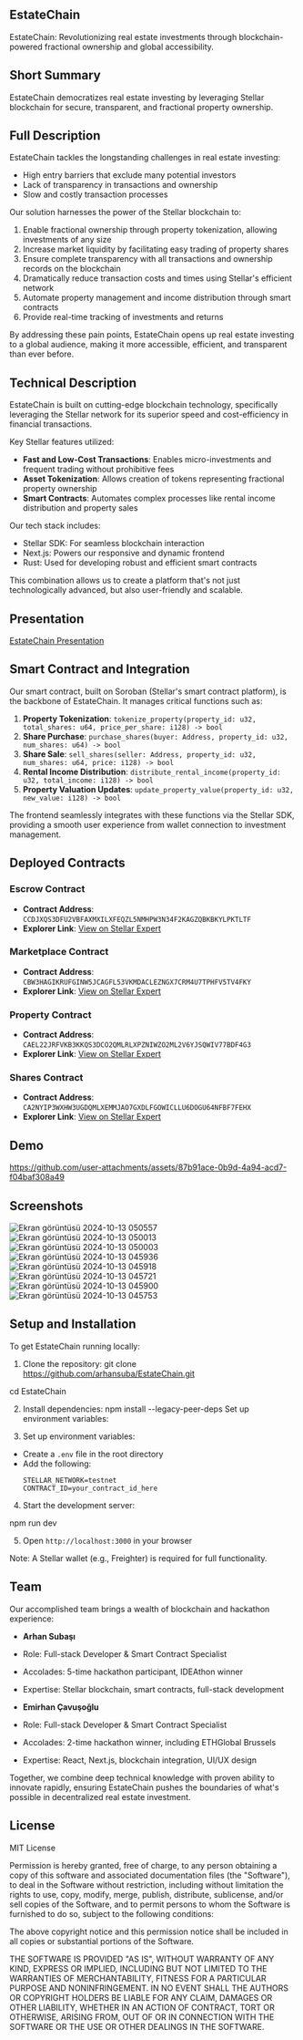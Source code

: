 ## EstateChain

EstateChain: Revolutionizing real estate investments through blockchain-powered fractional ownership and global accessibility.

## Short Summary

EstateChain democratizes real estate investing by leveraging Stellar blockchain for secure, transparent, and fractional property ownership.

## Full Description

EstateChain tackles the longstanding challenges in real estate investing:

- High entry barriers that exclude many potential investors
- Lack of transparency in transactions and ownership
- Slow and costly transaction processes

Our solution harnesses the power of the Stellar blockchain to:

1. Enable fractional ownership through property tokenization, allowing investments of any size
2. Increase market liquidity by facilitating easy trading of property shares
3. Ensure complete transparency with all transactions and ownership records on the blockchain
4. Dramatically reduce transaction costs and times using Stellar's efficient network
5. Automate property management and income distribution through smart contracts
6. Provide real-time tracking of investments and returns

By addressing these pain points, EstateChain opens up real estate investing to a global audience, making it more accessible, efficient, and transparent than ever before.

## Technical Description

EstateChain is built on cutting-edge blockchain technology, specifically leveraging the Stellar network for its superior speed and cost-efficiency in financial transactions.

Key Stellar features utilized:
- **Fast and Low-Cost Transactions**: Enables micro-investments and frequent trading without prohibitive fees
- **Asset Tokenization**: Allows creation of tokens representing fractional property ownership
- **Smart Contracts**: Automates complex processes like rental income distribution and property sales

Our tech stack includes:
- Stellar SDK: For seamless blockchain interaction
- Next.js: Powers our responsive and dynamic frontend
- Rust: Used for developing robust and efficient smart contracts

This combination allows us to create a platform that's not just technologically advanced, but also user-friendly and scalable.

## Presentation

[EstateChain Presentation](https://www.canva.com/design/DAGTYbz3kc8/MqZyKWbhnaRndGifKUBNRQ/edit?utm_content=DAGTYbz3kc8&utm_campaign=designshare&utm_medium=link2&utm_source=sharebutton)

## Smart Contract and Integration

Our smart contract, built on Soroban (Stellar's smart contract platform), is the backbone of EstateChain. It manages critical functions such as:

1. **Property Tokenization**: `tokenize_property(property_id: u32, total_shares: u64, price_per_share: i128) -> bool`
2. **Share Purchase**: `purchase_shares(buyer: Address, property_id: u32, num_shares: u64) -> bool`
3. **Share Sale**: `sell_shares(seller: Address, property_id: u32, num_shares: u64, price: i128) -> bool`
4. **Rental Income Distribution**: `distribute_rental_income(property_id: u32, total_income: i128) -> bool`
5. **Property Valuation Updates**: `update_property_value(property_id: u32, new_value: i128) -> bool`

The frontend seamlessly integrates with these functions via the Stellar SDK, providing a smooth user experience from wallet connection to investment management.

## Deployed Contracts

### Escrow Contract
- **Contract Address**: `CCDJXQS3DFU2VBFAXMXILXFEQZL5NMHPW3N34F2KAGZQBKBKYLPKTLTF`
- **Explorer Link**: [View on Stellar Expert](https://stellar.expert/explorer/testnet/contract/CCDJXQS3DFU2VBFAXMXILXFEQZL5NMHPW3N34F2KAGZQBKBKYLPKTLTF)

### Marketplace Contract
- **Contract Address**: `CBW3HAGIKRUFGINW5JCAGFL53VKMDACLEZNGX7CRM4U7TPHFV5TV4FKY`
- **Explorer Link**: [View on Stellar Expert](https://stellar.expert/explorer/testnet/contract/CBW3HAGIKRUFGINW5JCAGFL53VKMDACLEZNGX7CRM4U7TPHFV5TV4FKY)

### Property Contract
- **Contract Address**: `CAEL22JRFVKB3KKQS3DCO2QMLRLXPZNIWZO2ML2V6YJSQWIV77BDF4G3`
- **Explorer Link**: [View on Stellar Expert](https://stellar.expert/explorer/testnet/contract/CAEL22JRFVKB3KKQS3DCO2QMLRLXPZNIWZO2ML2V6YJSQWIV77BDF4G3)

### Shares Contract
- **Contract Address**: `CA2NYIP3WXHW3UGDQMLXEMMJAO7GXDLFGOWICLLU6DOGU64NFBF7FEHX`
- **Explorer Link**: [View on Stellar Expert](https://stellar.expert/explorer/testnet/contract/CA2NYIP3WXHW3UGDQMLXEMMJAO7GXDLFGOWICLLU6DOGU64NFBF7FEHX)


## Demo

https://github.com/user-attachments/assets/87b91ace-0b9d-4a94-acd7-f04baf308a49

## Screenshots
![Ekran görüntüsü 2024-10-13 050557](https://github.com/user-attachments/assets/32d0ca28-9559-4144-900d-3aaf6a9f951a)
![Ekran görüntüsü 2024-10-13 050013](https://github.com/user-attachments/assets/a0965504-0bbc-439f-abf8-3119a1b6eba1)
![Ekran görüntüsü 2024-10-13 050003](https://github.com/user-attachments/assets/c3f35001-10d2-4f4e-9a0e-c072ea78de2b)
![Ekran görüntüsü 2024-10-13 045936](https://github.com/user-attachments/assets/7f351b54-f9d4-429c-b1d1-1cf473f3f2bd)
![Ekran görüntüsü 2024-10-13 045918](https://github.com/user-attachments/assets/f245b94f-942b-49da-939d-f15072269008)
![Ekran görüntüsü 2024-10-13 045721](https://github.com/user-attachments/assets/b145e79e-ad61-439f-934d-b9ea84de8f0e)
![Ekran görüntüsü 2024-10-13 045900](https://github.com/user-attachments/assets/0f8c08ce-18bf-4888-a1d8-9a4828937c26)
![Ekran görüntüsü 2024-10-13 045753](https://github.com/user-attachments/assets/5cc51d97-2cd3-458d-84f4-262bd381b40b)






## Setup and Installation

To get EstateChain running locally:

1. Clone the repository:
git clone https://github.com/arhansuba/EstateChain.git




cd EstateChain


2. Install dependencies:
npm install --legacy-peer-deps
Set up environment variables:

3. Set up environment variables:
- Create a `.env` file in the root directory
- Add the following:
  ```
  STELLAR_NETWORK=testnet
  CONTRACT_ID=your_contract_id_here
  ```

4. Start the development server:


npm run dev

5. Open `http://localhost:3000` in your browser

Note: A Stellar wallet (e.g., Freighter) is required for full functionality.

## Team

Our accomplished team brings a wealth of blockchain and hackathon experience:

- **Arhan Subaşı**
- Role: Full-stack Developer & Smart Contract Specialist
- Accolades: 5-time hackathon participant, IDEAthon winner
- Expertise: Stellar blockchain, smart contracts, full-stack development

- **Emirhan Çavuşoğlu**
- Role: Full-stack Developer & Smart Contract Specialist
- Accolades: 2-time hackathon winner, including ETHGlobal Brussels
- Expertise: React, Next.js, blockchain integration, UI/UX design

Together, we combine deep technical knowledge with proven ability to innovate rapidly, ensuring EstateChain pushes the boundaries of what's possible in decentralized real estate investment.



## License
MIT License

Permission is hereby granted, free of charge, to any person obtaining a copy of this software and associated documentation files (the "Software"), to deal in the Software without restriction, including without limitation the rights to use, copy, modify, merge, publish, distribute, sublicense, and/or sell copies of the Software, and to permit persons to whom the Software is furnished to do so, subject to the following conditions:

The above copyright notice and this permission notice shall be included in all copies or substantial portions of the Software.

THE SOFTWARE IS PROVIDED "AS IS", WITHOUT WARRANTY OF ANY KIND, EXPRESS OR IMPLIED, INCLUDING BUT NOT LIMITED TO THE WARRANTIES OF MERCHANTABILITY, FITNESS FOR A PARTICULAR PURPOSE AND NONINFRINGEMENT. IN NO EVENT SHALL THE AUTHORS OR COPYRIGHT HOLDERS BE LIABLE FOR ANY CLAIM, DAMAGES OR OTHER LIABILITY, WHETHER IN AN ACTION OF CONTRACT, TORT OR OTHERWISE, ARISING FROM, OUT OF OR IN CONNECTION WITH THE SOFTWARE OR THE USE OR OTHER DEALINGS IN THE SOFTWARE.


